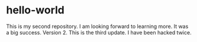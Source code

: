 # hello-world
This is my second repository.
I am looking forward to learning more.
It was a big success.
Version 2.
This is the third update.
I have been hacked twice.
